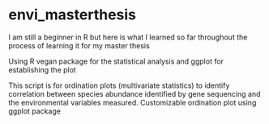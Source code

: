 # envi_masterthesis
I am still a beginner in R but here is what I learned so far throughout the process of learning it for my master thesis

Using R vegan package for the statistical analysis and
ggplot for establishing the plot

This script is for ordination plots (multivariate statistics) to identify correlation between
species abundance identified by gene sequencing and the environmental variables measured. Customizable ordination plot using
ggplot package
